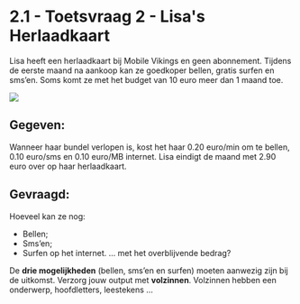 # 2.1 - Toetsvraag 2 - Lisa's Herlaadkaart

Lisa heeft een herlaadkaart bij Mobile Vikings en geen abonnement. 
Tijdens de eerste maand na aankoop kan ze goedkoper bellen, gratis surfen en sms’en. 
Soms komt ze met het budget van 10 euro meer dan 1 maand toe. 

<img src="https://ire-s3-prod-mv-cms.s3.eu-west-1.amazonaws.com/pages/content/uploads/2019/12/10122700/overstappen-1-1-1.png"/>

## Gegeven: 
Wanneer haar bundel verlopen is, kost het haar 0.20 euro/min om te bellen, 0.10 euro/sms en 0.10 euro/MB internet.
Lisa eindigt de maand met 2.90 euro over op haar herlaadkaart. 


## Gevraagd:
Hoeveel kan ze nog: 
* Bellen;
* Sms’en;
* Surfen op het internet.
… met het overblijvende bedrag? 

De **drie mogelijkheden** (bellen, sms’en en surfen) moeten aanwezig zijn bij de uitkomst. 
Verzorg jouw output met **volzinnen**. Volzinnen hebben een onderwerp, hoofdletters, leestekens … 


